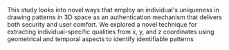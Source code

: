 This study looks into novel ways that employ an individual's uniqueness in drawing patterns in 3D space as an authentication mechanism that delivers both security and user comfort. We explored a novel technique for extracting individual-specific qualities from x, y, and z coordinates using geometrical and temporal aspects to identify identifiable patterns
